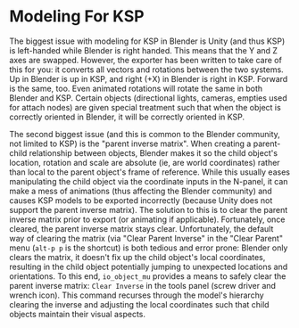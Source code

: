 # Modeling For KSP

The biggest issue with modeling for KSP in Blender is Unity (and thus KSP) is left-handed while Blender is right handed. This means that the Y and Z axes are swapped. However, the exporter has been written to take care of this for you: it converts all vectors and rotations between the two systems. Up in Blender is up in KSP, and right (+X) in Blender is right in KSP. Forward is the same, too. Even animated rotations will rotate the same in both Blender and KSP. Certain objects (directional lights, cameras, empties used for attach nodes) are given special treatment such that when the object is correctly oriented in Blender, it will be correctly oriented in KSP.

The second biggest issue (and this is common to the Blender community, not limited to KSP) is the "parent inverse matrix". When creating a parent-child relationship between objects, Blender makes it so the child object's location, rotation and scale are absolute (ie, are world coordinates) rather than local to the parent object's frame of reference. While this usually eases manipulating the child object via the coordinate inputs in the N-panel, it can make a mess of animations (thus affecting the Blender community) and causes KSP models to be exported incorrectly (because Unity does not support the parent inverse matrix). The solution to this is to clear the parent inverse matrix prior to export (or animating if applicable). Fortunately, once cleared, the parent inverse matrix stays clear. Unfortunately, the default way of clearing the matrix (via "Clear Parent Inverse" in the "Clear Parent" menu (`alt-p p` is the shortcut) is both tedious and error prone: Blender only clears the matrix, it doesn't fix up the child object's local coordinates, resulting in the child object potentially jumping to unexpected locations and orientations. To this end, `io_object_mu` provides a means to safely clear the parent inverse matrix: `Clear Inverse` in the tools panel (screw driver and wrench icon). This command recurses through the model's hierarchy clearing the inverse and adjusting the local coordinates such that child objects maintain their visual aspects.